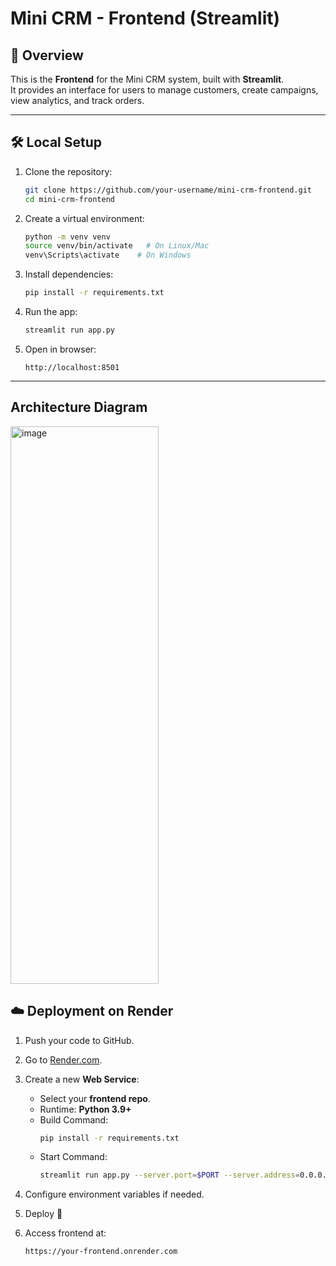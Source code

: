 # Mini CRM - Frontend (Streamlit)

## 🚀 Overview
This is the **Frontend** for the Mini CRM system, built with **Streamlit**.  
It provides an interface for users to manage customers, create campaigns, view analytics, and track orders.

---

## 🛠️ Local Setup

1. Clone the repository:
   ```bash
   git clone https://github.com/your-username/mini-crm-frontend.git
   cd mini-crm-frontend
   ```

2. Create a virtual environment:
   ```bash
   python -m venv venv
   source venv/bin/activate   # On Linux/Mac
   venv\Scripts\activate    # On Windows
   ```

3. Install dependencies:
   ```bash
   pip install -r requirements.txt
   ```

4. Run the app:
   ```bash
   streamlit run app.py
   ```

5. Open in browser:
   ```
   http://localhost:8501
   ```

---
## Architecture Diagram

<img width="237" height="892" alt="image" src="https://github.com/user-attachments/assets/1a9822b7-9dd3-480d-ac60-20aeab11cec1" />

## ☁️ Deployment on Render

1. Push your code to GitHub.

2. Go to [Render.com](https://render.com).

3. Create a new **Web Service**:
   - Select your **frontend repo**.
   - Runtime: **Python 3.9+**
   - Build Command:  
     ```bash
     pip install -r requirements.txt
     ```
   - Start Command:  
     ```bash
     streamlit run app.py --server.port=$PORT --server.address=0.0.0.0
     ```

4. Configure environment variables if needed.

5. Deploy 🚀

6. Access frontend at:
   ```
   https://your-frontend.onrender.com
   ```
